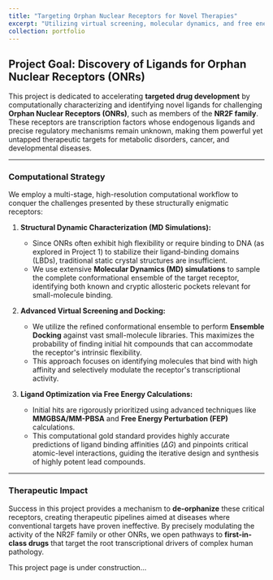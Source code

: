 ```yaml
---
title: "Targeting Orphan Nuclear Receptors for Novel Therapies"
excerpt: "Utilizing virtual screening, molecular dynamics, and free energy calculations to discover and optimize ligands for orphan nuclear receptors (e.g., NR2F family) with the goal of developing first-in-class targeted therapies.<br/><img src='/images/Picture3.png'>"
collection: portfolio
---
```


## Project Goal: Discovery of Ligands for Orphan Nuclear Receptors (ONRs)

This project is dedicated to accelerating **targeted drug development** by computationally characterizing and identifying novel ligands for challenging **Orphan Nuclear Receptors (ONRs)**, such as members of the **NR2F family**. These receptors are transcription factors whose endogenous ligands and precise regulatory mechanisms remain unknown, making them powerful yet untapped therapeutic targets for metabolic disorders, cancer, and developmental diseases.

---

### Computational Strategy

We employ a multi-stage, high-resolution computational workflow to conquer the challenges presented by these structurally enigmatic receptors:

1.  **Structural Dynamic Characterization (MD Simulations):**
    * Since ONRs often exhibit high flexibility or require binding to DNA (as explored in Project 1) to stabilize their ligand-binding domains (LBDs), traditional static crystal structures are insufficient.
    * We use extensive **Molecular Dynamics (MD) simulations** to sample the complete conformational ensemble of the target receptor, identifying both known and cryptic allosteric pockets relevant for small-molecule binding.

2.  **Advanced Virtual Screening and Docking:**
    * We utilize the refined conformational ensemble to perform **Ensemble Docking** against vast small-molecule libraries. This maximizes the probability of finding initial hit compounds that can accommodate the receptor's intrinsic flexibility.
    * This approach focuses on identifying molecules that bind with high affinity and selectively modulate the receptor's transcriptional activity.

3.  **Ligand Optimization via Free Energy Calculations:**
    * Initial hits are rigorously prioritized using advanced techniques like **MMGBSA/MM-PBSA** and **Free Energy Perturbation (FEP)** calculations.
    * This computational gold standard provides highly accurate predictions of ligand binding affinities ($\Delta G$) and pinpoints critical atomic-level interactions, guiding the iterative design and synthesis of highly potent lead compounds.

---

### Therapeutic Impact

Success in this project provides a mechanism to **de-orphanize** these critical receptors, creating therapeutic pipelines aimed at diseases where conventional targets have proven ineffective. By precisely modulating the activity of the NR2F family or other ONRs, we open pathways to **first-in-class drugs** that target the root transcriptional drivers of complex human pathology.

This project page is under construction...
